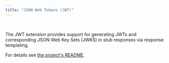```yaml
---
title: "JSON Web Tokens (JWT)"
---
```



<br>

The JWT extension provides support for generating JWTs and corresponding JSON Web Key Sets (JWKS) in stub responses via response templating.

For details see [the project's README](https://github.com/wiremock/wiremock-jwt-extension/blob/main/README.md).